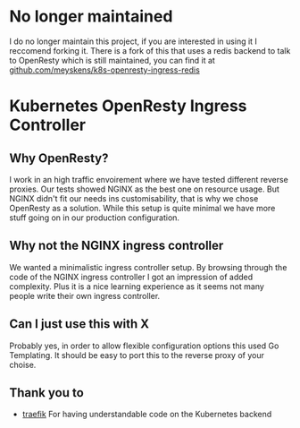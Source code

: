 # No longer maintained

I do no longer maintain this project, if you are interested in using it I reccomend forking it.
There is a fork of this that uses a redis backend to talk to OpenResty which is still maintained, you can find it at [github.com/meyskens/k8s-openresty-ingress-redis](https://github.com/meyskens/k8s-openresty-ingress-redis)

Kubernetes OpenResty Ingress Controller
=======================================

## Why OpenResty?
I work in an high traffic envoirement where we have tested different reverse proxies. Our tests showed NGINX as the best one on resource usage. But NGINX didn't fit our needs ins customisability, that is why we chose OpenResty as a solution. While this setup is quite minimal we have more stuff going on in our production configuration.

## Why not the NGINX ingress controller
We wanted a minimalistic ingress controller setup. By browsing through the code of the NGINX ingress controller I got an impression of added complexity. Plus it is a nice learning experience as it seems not many people write their own ingress controller.

## Can I just use this with X
Probably yes, in order to allow flexible configuration options this used Go Templating. It should be easy to port this to the reverse proxy of your choise.

## Thank you to
- [traefik](https://github.com/containous/traefik/) For having understandable code on the Kubernetes backend
